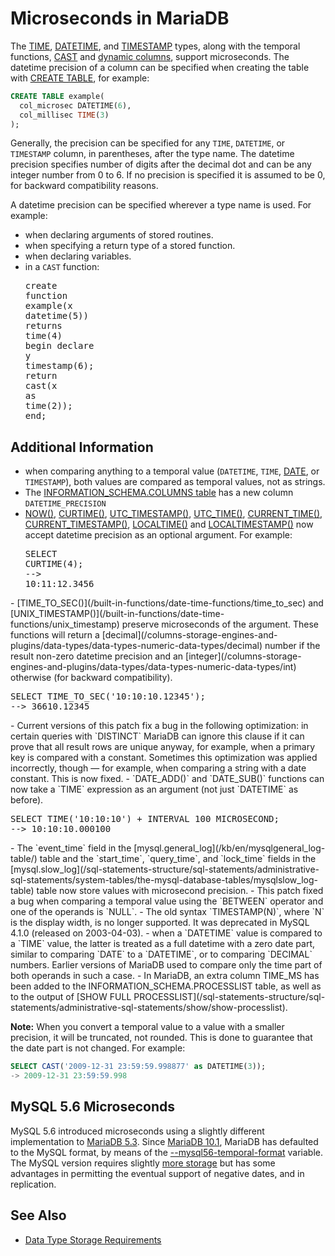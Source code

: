 # Microseconds in MariaDB

The [TIME](/columns-storage-engines-and-plugins/data-types/date-and-time-data-types/time), [DATETIME](/columns-storage-engines-and-plugins/data-types/date-and-time-data-types/datetime), and [TIMESTAMP](/columns-storage-engines-and-plugins/data-types/date-and-time-data-types/timestamp) types, along with
the temporal functions, [CAST](/built-in-functions/string-functions/cast) and [dynamic columns](/sql-statements-structure/nosql/dynamic-columns), support microseconds. The datetime precision of a column can be specified when creating the table with [CREATE TABLE](/sql-statements-structure/sql-statements/data-definition/create/create-table), for example:

```sql
CREATE TABLE example(
  col_microsec DATETIME(6),
  col_millisec TIME(3)
);
```

Generally, the precision can be specified for any `TIME`, `DATETIME`, or `TIMESTAMP` column, in parentheses, after the type name. The datetime precision specifies number of digits after the decimal dot and can be any integer number from 0 to 6. If no precision is specified it is assumed to be 0, for backward compatibility reasons.

A datetime precision can be specified wherever a type name is used. For example:

- when declaring arguments of stored routines.
- when specifying a return type of a stored function.
- when declaring variables.
- in a `CAST` function:<pre class="fixed"><span class="k">create</span> <span class="n">function</span> <span class="nf">example</span><span class="p">(</span><span class="n">x</span> <span class="kt">datetime</span><span class="p">(</span><span class="mi">5</span><span class="p">))</span> <span class="n">returns</span> <span class="kt">time</span><span class="p">(</span><span class="mi">4</span><span class="p">)</span>
<span class="n">begin</span>
  <span class="k">declare</span> <span class="n">y</span> <span class="kt">timestamp</span><span class="p">(</span><span class="mi">6</span><span class="p">);</span>
  <span class="k">return</span> <span class="nf">cast</span><span class="p">(</span><span class="n">x</span> <span class="k">as</span> <span class="kt">time</span><span class="p">(</span><span class="mi">2</span><span class="p">));</span>
<span class="n">end</span><span class="p">;</span>
</pre>

## Additional Information

- when comparing anything to a temporal value (`DATETIME`, `TIME`, [DATE](/columns-storage-engines-and-plugins/data-types/date-and-time-data-types/date), or `TIMESTAMP`), both values are compared as temporal values, not as strings.
- The [INFORMATION_SCHEMA.COLUMNS table](/kb/en/information-schema-columns-table/) has a new column `DATETIME_PRECISION`
- [NOW()](/built-in-functions/date-time-functions/now), [CURTIME()](/built-in-functions/date-time-functions/curtime), [UTC_TIMESTAMP()](/built-in-functions/date-time-functions/utc_timestamp), [UTC_TIME()](/built-in-functions/date-time-functions/utc_time), [CURRENT_TIME()](/built-in-functions/date-time-functions/current_time), [CURRENT_TIMESTAMP()](/built-in-functions/date-time-functions/current_timestamp), [LOCALTIME()](/built-in-functions/date-time-functions/localtime) and [LOCALTIMESTAMP()](/built-in-functions/date-time-functions/localtimestamp) now accept datetime precision as an optional argument. For example:<pre class="fixed"><span class="k">SELECT</span> <span class="nf">CURTIME</span><span class="p">(</span><span class="mi">4</span><span class="p">);</span>
<span class="o">--&gt;</span> <span class="mi">10</span><span class="p">:</span><span class="mi">11</span><span class="p">:</span><span class="mi">12</span><span class="p">.</span><span class="mi">3456</span>
</pre>
- [TIME_TO_SEC()](/built-in-functions/date-time-functions/time_to_sec) and [UNIX_TIMESTAMP()](/built-in-functions/date-time-functions/unix_timestamp) preserve microseconds of the argument. These functions will return a [decimal](/columns-storage-engines-and-plugins/data-types/data-types-numeric-data-types/decimal) number if the result non-zero datetime precision and an [integer](/columns-storage-engines-and-plugins/data-types/data-types-numeric-data-types/int) otherwise (for backward compatibility).<pre class="fixed"><span class="k">SELECT</span> <span class="nf">TIME_TO_SEC</span><span class="p">(</span><span class="s1">'10:10:10.12345'</span><span class="p">);</span>
<span class="o">--&gt;</span> <span class="mi">36610</span><span class="p">.</span><span class="mi">12345</span>
</pre>
- Current versions of this patch fix a bug in the following optimization: in
  certain queries with `DISTINCT` MariaDB can ignore this clause if it can
  prove that all result rows are unique anyway, for example, when a primary key
  is compared with a constant. Sometimes this optimization was applied
  incorrectly, though <span>—</span> for example, when comparing a
  string with a date constant. This is now fixed.
- `DATE_ADD()` and `DATE_SUB()` functions can now take a `TIME`
  expression as an argument (not just `DATETIME` as before).<pre class="fixed"><span class="k">SELECT</span> <span class="kt">TIME</span><span class="p">(</span><span class="s1">'10:10:10'</span><span class="p">)</span> <span class="o">+</span> <span class="k">INTERVAL</span> <span class="mi">100</span> <span class="n">MICROSECOND</span><span class="p">;</span>
<span class="o">--&gt;</span> <span class="mi">10</span><span class="p">:</span><span class="mi">10</span><span class="p">:</span><span class="mi">10</span><span class="p">.</span><span class="mi">000100</span>
</pre>
- The `event_time` field in the [mysql.general_log](/kb/en/mysqlgeneral_log-table/) table and the `start_time`, `query_time`, and `lock_time` fields in the [mysql.slow_log](/sql-statements-structure/sql-statements/administrative-sql-statements/system-tables/the-mysql-database-tables/mysqlslow_log-table) table now store values with microsecond precision.
- This patch fixed a bug when comparing a temporal value using the `BETWEEN` operator and one of the operands is `NULL`.
- The old syntax `TIMESTAMP(N)`, where `N` is the display width, is no longer supported. It was deprecated in MySQL 4.1.0 (released on
  2003-04-03).
- when a `DATETIME` value is compared to a `TIME` value, the latter is treated as a full datetime with a zero date part, similar to comparing `DATE` to a `DATETIME`, or to comparing `DECIMAL` numbers.
  Earlier versions of MariaDB used to compare only the time part of both operands in such a case.
- In MariaDB, an extra column <a undefined>TIME_MS</a> has been added to the <a undefined>INFORMATION_SCHEMA.PROCESSLIST</a> table, as well as to the output of [SHOW FULL PROCESSLIST](/sql-statements-structure/sql-statements/administrative-sql-statements/show/show-processlist).

<strong>Note:</strong> When you convert a temporal value to a value with a smaller
precision, it will be truncated, not rounded. This is done to guarantee that the date part is not
changed. For example:

```sql
SELECT CAST('2009-12-31 23:59:59.998877' as DATETIME(3));
-> 2009-12-31 23:59:59.998
```

## MySQL 5.6 Microseconds

MySQL 5.6 introduced microseconds using a slightly different implementation to [MariaDB 5.3](/kb/en/what-is-mariadb-53/). Since [MariaDB 10.1](/kb/en/what-is-mariadb-101/), MariaDB has defaulted to the MySQL format, by means of the [--mysql56-temporal-format](/kb/en/server-system-variables/#mysql56_temporal_format) variable. The MySQL version requires slightly [more storage](/columns-storage-engines-and-plugins/data-types/data-type-storage-requirements) but has some advantages in permitting the eventual support of negative dates, and in replication.

## See Also

- [Data Type Storage Requirements](/columns-storage-engines-and-plugins/data-types/data-type-storage-requirements)